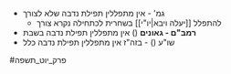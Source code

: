 * גמ' - אין מתפללין תפילת נדבה שלא לצורך
	* להתפלל [[יעלה ויבא|יו"י]] בשחרית לכתחילה נקרא צורך
* **רמב"ם - גאונים** () אין מתפללין תפילת נדבה בשבת
* שו"ע () - בזה"ז אין מתפללין תפילת נדבה כלל

#פרק_יוט_תשפה 